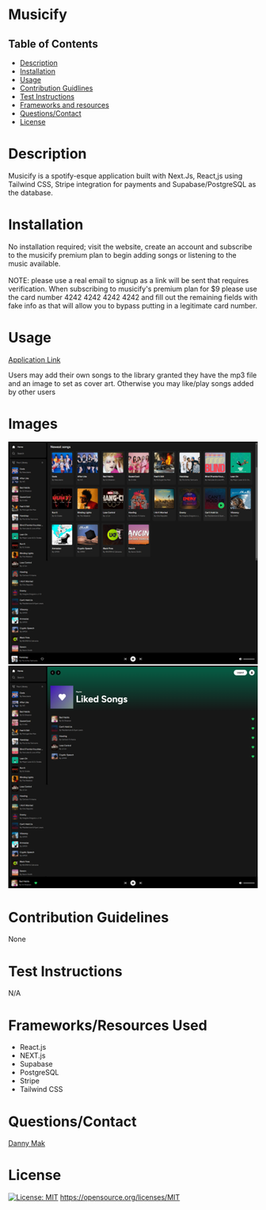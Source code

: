 # Musicify

  ##  Table of Contents 
   - [Description](#desc) 
   - [Installation](#ins)
   - [Usage](#use)
   - [Contribution Guidlines](#con) 
   - [Test Instructions](#test)
   - [Frameworks and resources](#frame)
   - [Questions/Contact](#ques)
   - [License](#license) 
  
  # Description <a id="desc"></a>
  Musicify is a spotify-esque application built with Next.Js, React,js using Tailwind CSS, Stripe integration for payments and Supabase/PostgreSQL as the database. 
  
  # Installation <a id="ins"></a>
  No installation required; visit the website, create an account and subscribe to the musicify premium plan to begin adding songs or listening to the music available. 
  <br>
  <br>
  NOTE: please use a real email to signup as a link will be sent that requires verification. When subscribing to musicify's premium plan for $9 please use the card number 4242 4242 4242 4242 and fill out the remaining fields with fake info as that will allow you to bypass putting in a legitimate card number. 
  
  # Usage <a id="use"></a>

  [Application Link](https://musicify-175f0766b215.herokuapp.com/)

  Users may add their own songs to the library granted they have the mp3 file and an image to set as cover art. Otherwise you may like/play songs added by other users

  # Images
  
<img src="./public/images/Musicify.png">

<img src="./public/images/Liked-Page.png">

  # Contribution Guidelines <a id="con"></a>
  None
  
  # Test Instructions <a id="test"></a>
  N/A

  # Frameworks/Resources Used <a id="frame"></a>
  - React.js
  - NEXT.js
  - Supabase
  - PostgreSQL
  - Stripe
  - Tailwind CSS

  
  # Questions/Contact <a id="ques"></a>
  <a href="https://github.com/Dannymak1993">Danny Mak</a>
  <br>
  
  # License
  [![License: MIT](https://img.shields.io/badge/License-MIT-yellow.svg)](https://opensource.org/licenses/MIT) https://opensource.org/licenses/MIT 
  <a id="license"></a>
  
